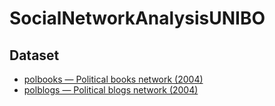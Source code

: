 # SocialNetworkAnalysisUNIBO

## Dataset
- [polbooks — Political books network (2004)](https://networks.skewed.de/net/polbooks)
- [polblogs — Political blogs network (2004)](https://networks.skewed.de/net/polblogs)
